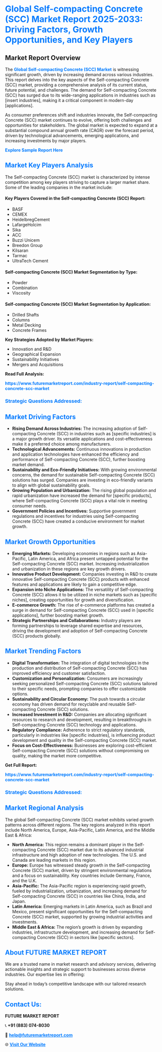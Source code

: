 <h1 style="color: #007BFF;">Global Self-compacting Concrete (SCC) Market Report 2025-2033: Driving Factors, Growth Opportunities, and Key Players</h1>

<section id="overview">
<h2>Market Report Overview</h2>
<p>The <a href="https://www.futuremarketreport.com/industry-report/self-compacting-concrete-scc-market" style="color: #007BFF; text-decoration: none;"><strong>Global Self-compacting Concrete (SCC) Market</strong></a> is witnessing significant growth, driven by increasing demand across various industries. This report delves into the key aspects of the Self-compacting Concrete (SCC) market, providing a comprehensive analysis of its current status, future potential, and challenges. The demand for Self-compacting Concrete (SCC) has surged due to its wide-ranging applications in industries such as [insert industries], making it a critical component in modern-day [applications].</p>
<p>As consumer preferences shift and industries innovate, the Self-compacting Concrete (SCC) market continues to evolve, offering both challenges and opportunities for stakeholders. The global market is expected to expand at a substantial compound annual growth rate (CAGR) over the forecast period, driven by technological advancements, emerging applications, and increasing investments by major players.</p>
</section>

<section id="overview">
<p><a href="https://www.futuremarketreport.com/request-sample/reportId=57796" style="color: #007BFF; text-decoration: none;"><strong>Explore Sample Report Here</strong></a></p>
</section>

<section id="key-players">
<h2 style="color: #007BFF;">Market Key Players Analysis</h2>
<p>The Self-compacting Concrete (SCC) market is characterized by intense competition among key players striving to capture a larger market share. Some of the leading companies in the market include:</p>
<h4>Key Players Covered in the Self-compacting Concrete (SCC) Report:</h4>
<ul><li>BASF</li><li>CEMEX</li><li>HeidelbregCement</li><li>LafargeHolcim</li><li>Sika</li><li>ACC</li><li>Buzzi Unicem</li><li>Breedon Group</li><li>Kilsaran</li><li>Tarmac</li><li>UltraTech Cement</li></ul>
<h4>Self-compacting Concrete (SCC) Market Segmentation by Type:</h4>
<ul><li>Powder</li><li>Combination</li><li>Viscosity</li></ul>

<h4>Self-compacting Concrete (SCC) Market Segmentation by Application:</h4>
<ul><li>Drilled Shafts</li><li>Columns</li><li>Metal Decking</li><li>Concrete Frames</li></ul>
<p><strong>Key Strategies Adopted by Market Players:</strong></p>
<ul>
<li>Innovation and R&D</li>
<li>Geographical Expansion</li>
<li>Sustainability Initiatives</li>
<li>Mergers and Acquisitions</li>
</ul>
</section>

<section>
<p><strong>Read Full Analysis: </strong></p><a href="https://www.futuremarketreport.com/industry-report/self-compacting-concrete-scc-market" style="color: #007BFF; text-decoration: none;"><strong>https://www.futuremarketreport.com/industry-report/self-compacting-concrete-scc-market</strong></a>
<h3 style="color: #007BFF;">Strategic Questions Addressed:</h3>
</section>

<section id="driving-factors">
<h2 style="color: #007BFF;">Market Driving Factors</h2>
<ul>
<li><strong>Rising Demand Across Industries:</strong> The increasing adoption of Self-compacting Concrete (SCC) in industries such as [specific industries] is a major growth driver. Its versatile applications and cost-effectiveness make it a preferred choice among manufacturers.</li>
<li><strong>Technological Advancements:</strong> Continuous innovations in production and application technologies have enhanced the efficiency and performance of Self-compacting Concrete (SCC), further boosting market demand.</li>
<li><strong>Sustainability and Eco-Friendly Initiatives:</strong> With growing environmental concerns, the demand for sustainable Self-compacting Concrete (SCC) solutions has surged. Companies are investing in eco-friendly variants to align with global sustainability goals.</li>
<li><strong>Growing Population and Urbanization:</strong> The rising global population and rapid urbanization have increased the demand for [specific products], where Self-compacting Concrete (SCC) plays a vital role in meeting consumer needs.</li>
<li><strong>Government Policies and Incentives:</strong> Supportive government regulations and incentives for industries using Self-compacting Concrete (SCC) have created a conducive environment for market growth.</li>
</ul>
</section>

<section id="growth-opportunities">
<h2 style="color: #007BFF;">Market Growth Opportunities</h2>
<ul>
<li><strong>Emerging Markets:</strong> Developing economies in regions such as Asia-Pacific, Latin America, and Africa present untapped potential for the Self-compacting Concrete (SCC) market. Increasing industrialization and urbanization in these regions are key growth drivers.</li>
<li><strong>Innovative Product Development:</strong> Companies investing in R&D to create innovative Self-compacting Concrete (SCC) products with enhanced features and applications are likely to gain a competitive edge.</li>
<li><strong>Expansion into Niche Applications:</strong> The versatility of Self-compacting Concrete (SCC) allows it to be utilized in niche markets such as [specific niches], creating opportunities for growth and diversification.</li>
<li><strong>E-commerce Growth:</strong> The rise of e-commerce platforms has created a surge in demand for Self-compacting Concrete (SCC) used in [specific applications], further boosting market growth.</li>
<li><strong>Strategic Partnerships and Collaborations:</strong> Industry players are forming partnerships to leverage shared expertise and resources, driving the development and adoption of Self-compacting Concrete (SCC) products globally.</li>
</ul>
</section>

<section id="trending-factors">
<h2 style="color: #007BFF;">Market Trending Factors</h2>
<ul>
<li><strong>Digital Transformation:</strong> The integration of digital technologies in the production and distribution of Self-compacting Concrete (SCC) has improved efficiency and customer satisfaction.</li>
<li><strong>Customization and Personalization:</strong> Consumers are increasingly seeking personalized Self-compacting Concrete (SCC) solutions tailored to their specific needs, prompting companies to offer customizable options.</li>
<li><strong>Sustainability and Circular Economy:</strong> The push towards a circular economy has driven demand for recyclable and reusable Self-compacting Concrete (SCC) solutions.</li>
<li><strong>Increased Investment in R&D:</strong> Companies are allocating significant resources to research and development, resulting in breakthroughs in Self-compacting Concrete (SCC) technology and applications.</li>
<li><strong>Regulatory Compliance:</strong> Adherence to strict regulatory standards, particularly in industries like [specific industries], is influencing product development and quality in the Self-compacting Concrete (SCC) market.</li>
<li><strong>Focus on Cost-Effectiveness:</strong> Businesses are exploring cost-efficient Self-compacting Concrete (SCC) solutions without compromising on quality, making the market more competitive.</li>
</ul>
</section>

<section>
<p><strong>Get Full Report: </strong></p><a href="https://www.futuremarketreport.com/industry-report/self-compacting-concrete-scc-market" style="color: #007BFF; text-decoration: none;"><strong>https://www.futuremarketreport.com/industry-report/self-compacting-concrete-scc-market</strong></a>
<h3 style="color: #007BFF;">Strategic Questions Addressed:</h3>
</section>


<section id="regional-analysis">
<h2 style="color: #007BFF;">Market Regional Analysis</h2>
<p>The global Self-compacting Concrete (SCC) market exhibits varied growth patterns across different regions. The key regions analyzed in this report include North America, Europe, Asia-Pacific, Latin America, and the Middle East & Africa:</p>
<ul>
<li><strong>North America:</strong> This region remains a dominant player in the Self-compacting Concrete (SCC) market due to its advanced industrial infrastructure and high adoption of new technologies. The U.S. and Canada are leading markets in this region.</li>
<li><strong>Europe:</strong> Europe has witnessed steady growth in the Self-compacting Concrete (SCC) market, driven by stringent environmental regulations and a focus on sustainability. Key countries include Germany, France, and the U.K.</li>
<li><strong>Asia-Pacific:</strong> The Asia-Pacific region is experiencing rapid growth, fueled by industrialization, urbanization, and increasing demand for Self-compacting Concrete (SCC) in countries like China, India, and Japan.</li>
<li><strong>Latin America:</strong> Emerging markets in Latin America, such as Brazil and Mexico, present significant opportunities for the Self-compacting Concrete (SCC) market, supported by growing industrial activities and investments.</li>
<li><strong>Middle East & Africa:</strong> The region’s growth is driven by expanding industries, infrastructure development, and increasing demand for Self-compacting Concrete (SCC) in sectors like [specific sectors].</li>
</ul>
</section>

<footer>
<h2 style="color: #007BFF;">About FUTURE MARKET REPORT</h2>
<p>We are a trusted name in market research and advisory services, delivering actionable insights and strategic support to businesses across diverse industries. Our expertise lies in offering:</p>

<p>Stay ahead in today’s competitive landscape with our tailored research solutions.</p>

<h2 style="color: #007BFF;">Contact Us:</h2>
<p><strong>FUTURE MARKET REPORT</strong></p>
<p>📞 <strong>+91 (883) 074-8030</strong></p>
<p>📧 <strong><a href="mailto:help@futuremarketreport.com" style="color: #007BFF;">help@futuremarketreport.com</a></strong></p>
<p>🌐 <strong><a href="https://www.futuremarketreport.com/" style="color: #007BFF;">Visit Our Website</a></strong></p>
</footer>